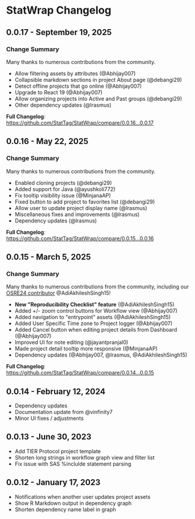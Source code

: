 # StatWrap Changelog

## 0.0.17 - September 19, 2025

### Change Summary

Many thanks to numerous contributions from the community.

- Allow filtering assets by attributes (@Abhijay007)
- Collapsible markdown sections in project About page (@debangi29)
- Detect offline projects that go online (@Abhijay007)
- Upgrade to React 19 (@Abhijay007)
- Allow organizing projects into Active and Past groups (@debangi29)
- Other dependency updates (@lrasmus)

**Full Changelog**: https://github.com/StatTag/StatWrap/compare/0.0.16...0.0.17

## 0.0.16 - May 22, 2025

### Change Summary

Many thanks to numerous contributions from the community.

- Enabled cloning projects (@debangi29)
- Added support for Java (@ayushkoli772)
- Fix tooltip visibility issue (@MinjanaAP)
- Fixed button to add project to favorites list (@debangi29)
- Allow user to update project display name (@lrasmus)
- Miscellaneous fixes and improvements (@lrasmus)
- Dependency updates (@lrasmus)

**Full Changelog**: https://github.com/StatTag/StatWrap/compare/0.0.15...0.0.16

## 0.0.15 - March 5, 2025

### Change Summary

Many thanks to numerous contributions from the community, including our [OSRE24 contributor](https://ucsc-ospo.github.io/report/osre24/ucsc/statwrap/20241102-adi/) @AdiAkhileshSingh15!

- **New "Reproducibility Checklist" feature** (@AdiAkhileshSingh15)
- Added +/- zoom control buttons for Workflow view (@Abhijay007)
- Added navigation to "entrypoint" assets (@AdiAkhileshSingh15)
- Added User Specific Time zone to Project logger (@Abhijay007)
- Added Cancel button when editing project details from Dashboard (@Abhijay007)
- Improved UI for note editing (@jayantpranjal0)
- Made project detail tooltip more responsive (@MinjanaAP)
- Dependency updates (@Abhijay007, @lrasmus, @AdiAkhileshSingh15)

**Full Changelog**: https://github.com/StatTag/StatWrap/compare/0.0.14...0.0.15

## 0.0.14 - February 12, 2024

- Dependency updates
- Documentation update from @vinfinity7
- Minor UI fixes / adjustments

## 0.0.13 - June 30, 2023

- Add TIER Protocol project template
- Shorten long strings in workflow graph view and filter list
- Fix issue with SAS %inclulde statement parsing

## 0.0.12 - January 17, 2023

- Notifications when another user updates project assets
- Show R Markdown output in dependency graph
- Shorten dependency name label in graph
